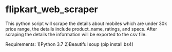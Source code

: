 # flipkart_web_scraper
This python script will scrape the details about mobiles which are under 30k price range, the details include product_name, ratings, and specs.
After scraping the details the information will be exported to the csv file.


Requirements:
1)Python 3.7
2)Beautiful soup (pip install bs4)
